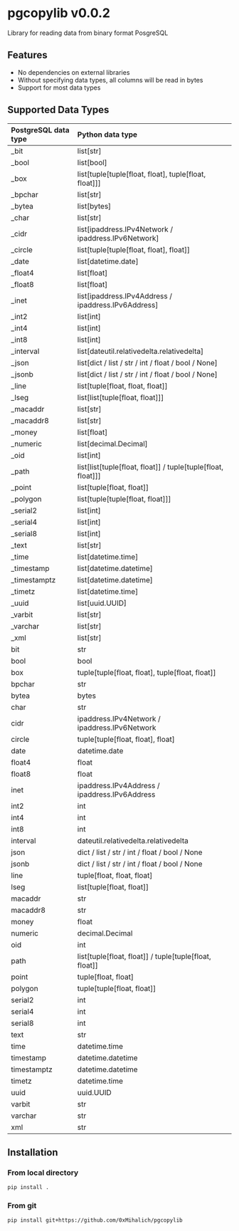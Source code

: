 # pgcopylib v0.0.2

Library for reading data from binary format PosgreSQL

## Features

- No dependencies on external libraries
- Without specifying data types, all columns will be read in bytes
- Support for most data types

## Supported Data Types

| PostgreSQL data type  | Python data type                                             |
|:----------------------|:-------------------------------------------------------------|
| _bit                  | list[str]                                                    |
| _bool                 | list[bool]                                                   | 
| _box                  | list[tuple[tuple[float, float], tuple[float, float]]]        |
| _bpchar               | list[str]                                                    |
| _bytea                | list[bytes]                                                  |
| _char                 | list[str]                                                    |
| _cidr                 | list[ipaddress.IPv4Network / ipaddress.IPv6Network]          |
| _circle               | list[tuple[tuple[float, float], float]]                      |
| _date                 | list[datetime.date]                                          |
| _float4               | list[float]                                                  |
| _float8               | list[float]                                                  |
| _inet                 | list[ipaddress.IPv4Address / ipaddress.IPv6Address]          |
| _int2                 | list[int]                                                    |
| _int4                 | list[int]                                                    |
| _int8                 | list[int]                                                    |
| _interval             | list[dateutil.relativedelta.relativedelta]                   |
| _json                 | list[dict / list / str / int / float / bool / None]          |
| _jsonb                | list[dict / list / str / int / float / bool / None]          |
| _line                 | list[tuple[float, float, float]]                             |
| _lseg                 | list[list[tuple[float, float]]]                              |
| _macaddr              | list[str]                                                    |
| _macaddr8             | list[str]                                                    |
| _money                | list[float]                                                  |
| _numeric              | list[decimal.Decimal]                                        |
| _oid                  | list[int]                                                    |
| _path                 | list[list[tuple[float, float]] / tuple[tuple[float, float]]] |
| _point                | list[tuple[float, float]]                                    |
| _polygon              | list[tuple[tuple[float, float]]]                             |
| _serial2              | list[int]                                                    |
| _serial4              | list[int]                                                    |
| _serial8              | list[int]                                                    |
| _text                 | list[str]                                                    |
| _time                 | list[datetime.time]                                          |
| _timestamp            | list[datetime.datetime]                                      |
| _timestamptz          | list[datetime.datetime]                                      |
| _timetz               | list[datetime.time]                                          |
| _uuid                 | list[uuid.UUID]                                              |
| _varbit               | list[str]                                                    |
| _varchar              | list[str]                                                    |
| _xml                  | list[str]                                                    |
| bit                   | str                                                          |
| bool                  | bool                                                         |
| box                   | tuple[tuple[float, float], tuple[float, float]]              |
| bpchar                | str                                                          |
| bytea                 | bytes                                                        |
| char                  | str                                                          |
| cidr                  | ipaddress.IPv4Network / ipaddress.IPv6Network                |
| circle                | tuple[tuple[float, float], float]                            |
| date                  | datetime.date                                                |
| float4                | float                                                        |
| float8                | float                                                        |
| inet                  | ipaddress.IPv4Address / ipaddress.IPv6Address                |
| int2                  | int                                                          |
| int4                  | int                                                          |
| int8                  | int                                                          |
| interval              | dateutil.relativedelta.relativedelta                         |
| json                  | dict / list / str / int / float / bool / None                |
| jsonb                 | dict / list / str / int / float / bool / None                |
| line                  | tuple[float, float, float]                                   |
| lseg                  | list[tuple[float, float]]                                    |
| macaddr               | str                                                          |
| macaddr8              | str                                                          |
| money                 | float                                                        |
| numeric               | decimal.Decimal                                              |
| oid                   | int                                                          |
| path                  | list[tuple[float, float]] / tuple[tuple[float, float]]       |
| point                 | tuple[float, float]                                          |
| polygon               | tuple[tuple[float, float]]                                   |
| serial2               | int                                                          |
| serial4               | int                                                          |
| serial8               | int                                                          |
| text                  | str                                                          |
| time                  | datetime.time                                                |
| timestamp             | datetime.datetime                                            |
| timestamptz           | datetime.datetime                                            |
| timetz                | datetime.time                                                |
| uuid                  | uuid.UUID                                                    |
| varbit                | str                                                          |
| varchar               | str                                                          |
| xml                   | str                                                          |

## Installation

### From local directory

```bash
pip install .
```

### From git

```bash
pip install git+https://github.com/0xMihalich/pgcopylib
```
